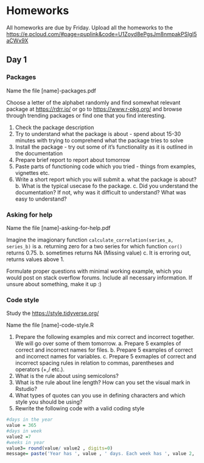 # Homeworks

All homeworks are due by Friday. Upload all the homeworks to the https://e.pcloud.com/#page=puplink&code=U1Zoyd8ePgsJm8nmpakPSlgI5aCWx9X

## Day 1

### Packages
Name the file [name]-packages.pdf

Choose a letter of the alphabet randomly and find somewhat relevant package at https://rdrr.io/ or go to https://www.r-pkg.org/ and browse through trending packages or find one that you find interesting.

1. Check the package description
2. Try to understand what the package is about - spend about 15-30 minutes with trying to comprehend what the package tries to solve
3. Install the package - try out some of it’s functionality as it is outlined in the documentation
4. Prepare brief report to report about tomorrow
5. Paste parts of functioning code which you tried - things from examples, vignettes etc.
6. Write a short report which you will submit
    a. what the package is about?
    b. What is the typical usecase fo the package.
    c. Did you understand the documentation? If not, why was it difficult to understand? What was easy to understand?
    
### Asking for help
Name the file [name]-asking-for-help.pdf

Imagine the imagionary function `calculate_correlation(series_a, series_b)` is 
a. returning zero for a two series for which function `cor()` returns 0.75. 
b. sometimes returns NA (Missing value)
c. It is erroring out, returns values above 1. 

Formulate proper questions with minimal working example, which you would post on stack overflow forums. Include all necessary information. If unsure about something, make it up :)

### Code style
Study the https://style.tidyverse.org/ 

Name the file [name]-code-style.R
1. Prepare the following examples and mix correct and incorrect together. We will go over some of them tomorrow. 
    a. Prepare 5 examples of correct and incorrect names for files. 
    b. Prepare 5 examples of correct and incorrect names for variables. 
    c. Prepare 5 exmaples of correct and incorrect spacing rules in relation to commas, parentheses and operators (+,/ etc.).
2. What is the rule about using semicolons?
3. What is the rule about line length? How can you set the visual mark in Rstudio?
4. What types of quotes can you use in defining characters and which style you should be using?
5. Rewrite the following code with a valid coding style

```r
#days in the year
value = 365
#days in week
value2 =7
#weeks in year
value3= round(value/ value2 , digits=0)
message= paste('Year has ', value , ' days. Each week has ', value 2, ' days. This means that the year has ',value3,' weeks.')
```